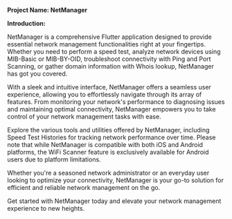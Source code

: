 **Project Name: NetManager**

**Introduction:**

NetManager is a comprehensive Flutter application designed to provide essential network management functionalities right at your fingertips. Whether you need to perform a speed test, analyze network devices using MIB-Basic or MIB-BY-OID, troubleshoot connectivity with Ping and Port Scanning, or gather domain information with Whois lookup, NetManager has got you covered.

With a sleek and intuitive interface, NetManager offers a seamless user experience, allowing you to effortlessly navigate through its array of features. From monitoring your network's performance to diagnosing issues and maintaining optimal connectivity, NetManager empowers you to take control of your network management tasks with ease.

Explore the various tools and utilities offered by NetManager, including Speed Test Histories for tracking network performance over time. Please note that while NetManager is compatible with both iOS and Android platforms, the WiFi Scanner feature is exclusively available for Android users due to platform limitations.

Whether you're a seasoned network administrator or an everyday user looking to optimize your connectivity, NetManager is your go-to solution for efficient and reliable network management on the go.

Get started with NetManager today and elevate your network management experience to new heights.